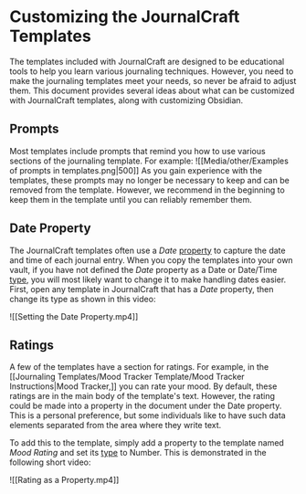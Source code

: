 
# Customizing the JournalCraft Templates

The templates included with JournalCraft are designed to be educational tools to help you learn various journaling techniques. However, you need to make the journaling templates meet your needs, so never be afraid to adjust them. This document provides several ideas about what can be customized with JournalCraft templates, along with customizing Obsidian.

## Prompts

Most templates include prompts that remind you how to use various sections of the journaling template. For example:
![[Media/other/Examples of prompts in templates.png|500]]
As you gain experience with the templates, these prompts may no longer be necessary to keep and can be removed from the template. However, we recommend in the beginning to keep them in the template until you can reliably remember them.

## Date Property

The JournalCraft templates often use a _Date_ [property](https://help.obsidian.md/Editing+and+formatting/Properties) to capture the date and time of each journal entry. When you copy the templates into your own vault, if you have not defined the _Date_ property as a Date or Date/Time [type](https://help.obsidian.md/Editing+and+formatting/Properties#Property+types), you will most likely want to change it to make handling dates easier. First, open any template in JournalCraft that has a _Date_ property, then change its type as shown in this video:

![[Setting the Date Property.mp4]]

## Ratings
A few of the templates have a section for ratings. For example, in the [[Journaling Templates/Mood Tracker Template/Mood Tracker Instructions|Mood Tracker,]] you can rate your mood. By default, these ratings are in the main body of the template's text. However, the rating could be made into a property in the document under the Date property.  This is a personal preference, but some individuals like to have such data elements separated from the area where they write text.

To add this to the template, simply add a property to the template named _Mood Rating_ and set its [type](https://help.obsidian.md/Editing+and+formatting/Properties#Property+types) to Number. This is demonstrated in the following short video:

![[Rating as a Property.mp4]]
